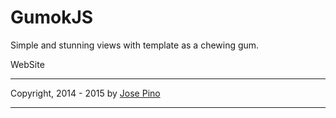 GumokJS
=======

Simple and stunning views with template as a chewing gum.

WebSite

-------------

Copyright, 2014 - 2015 by [Jose Pino](http://twitter.com/jofpin)

-------------
